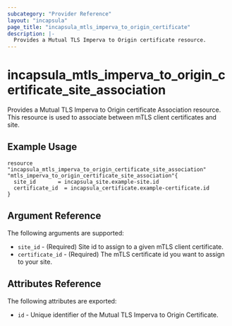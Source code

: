 ```yaml
---
subcategory: "Provider Reference"
layout: "incapsula"
page_title: "incapsula_mtls_imperva_to_origin_certificate"
description: |-
  Provides a Mutual TLS Imperva to Origin certificate resource.
---
```


# incapsula_mtls_imperva_to_origin_certificate_site_association

Provides a Mutual TLS Imperva to Origin certificate Association resource.
This resource is used to associate between mTLS client certificates and site.

## Example Usage

```hcl
resource "incapsula_mtls_imperva_to_origin_certificate_site_association" "mtls_imperva_to_origin_certificate_site_association"{
  site_id       = incapsula_site.example-site.id
  certificate_id  = incapsula_certificate.example-certificate.id
}
```

## Argument Reference

The following arguments are supported:

* `site_id` - (Required) Site id to assign to a given mTLS client certificate.
* `certificate_id` - (Required) The mTLS certificate id you want to assign to your site.

## Attributes Reference

The following attributes are exported:

* `id` - Unique identifier of the Mutual TLS Imperva to Origin Certificate.